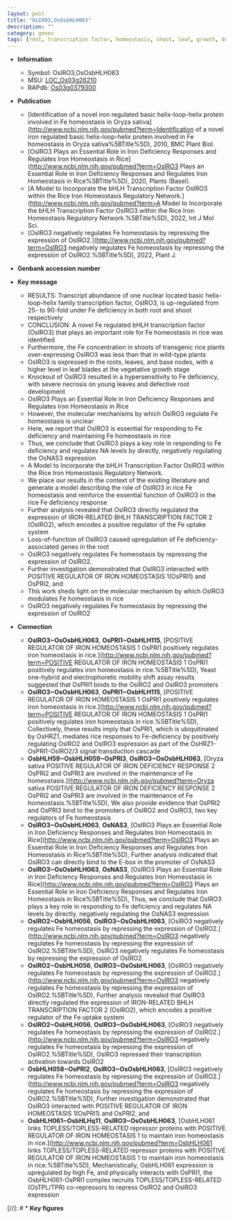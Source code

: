 ```yaml
---
layout: post
title: "OsIRO3,OsOsbHLH063"
description: ""
category: genes
tags: [root, transcription factor, homeostasis, shoot, leaf, growth, development, vegetative, root development, iron, Fe, iron homeostasis, Fe homeostasis]
---
```


* **Information**  
    + Symbol: OsIRO3,OsOsbHLH063  
    + MSU: [LOC_Os03g26210](http://rice.uga.edu/cgi-bin/ORF_infopage.cgi?orf=LOC_Os03g26210)  
    + RAPdb: [Os03g0379300](https://rapdb.dna.affrc.go.jp/locus/?name=Os03g0379300)  

* **Publication**  
    + [Identification of a novel iron regulated basic helix-loop-helix protein involved in Fe homeostasis in Oryza sativa](http://www.ncbi.nlm.nih.gov/pubmed?term=Identification of a novel iron regulated basic helix-loop-helix protein involved in Fe homeostasis in Oryza sativa%5BTitle%5D), 2010, BMC Plant Biol.
    + [OsIRO3 Plays an Essential Role in Iron Deficiency Responses and Regulates Iron Homeostasis in Rice](http://www.ncbi.nlm.nih.gov/pubmed?term=OsIRO3 Plays an Essential Role in Iron Deficiency Responses and Regulates Iron Homeostasis in Rice%5BTitle%5D), 2020, Plants (Basel).
    + [A Model to Incorporate the bHLH Transcription Factor OsIRO3 within the Rice Iron Homeostasis Regulatory Network.](http://www.ncbi.nlm.nih.gov/pubmed?term=A Model to Incorporate the bHLH Transcription Factor OsIRO3 within the Rice Iron Homeostasis Regulatory Network.%5BTitle%5D), 2022, Int J Mol Sci.
    + [OsIRO3 negatively regulates Fe homeostasis by repressing the expression of OsIRO2.](http://www.ncbi.nlm.nih.gov/pubmed?term=OsIRO3 negatively regulates Fe homeostasis by repressing the expression of OsIRO2.%5BTitle%5D), 2022, Plant J.

* **Genbank accession number**  

* **Key message**  
    + RESULTS: Transcript abundance of one nuclear located basic helix-loop-helix family transcription factor, OsIRO3, is up-regulated from 25- to 90-fold under Fe deficiency in both root and shoot respectively
    + CONCLUSION: A novel Fe regulated bHLH transcription factor (OsIRO3) that plays an important role for Fe homeostasis in rice was identified
    + Furthermore, the Fe concentration in shoots of transgenic rice plants over-expressing OsIRO3 was less than that in wild-type plants
    + OsIRO3 is expressed in the roots, leaves, and base nodes, with a higher level in leaf blades at the vegetative growth stage
    + Knockout of OsIRO3 resulted in a hypersensitivity to Fe deficiency, with severe necrosis on young leaves and defective root development
    + OsIRO3 Plays an Essential Role in Iron Deficiency Responses and Regulates Iron Homeostasis in Rice
    + However, the molecular mechanisms by which OsIRO3 regulate Fe homeostasis is unclear
    + Here, we report that OsIRO3 is essential for responding to Fe deficiency and maintaining Fe homeostasis in rice
    + Thus, we conclude that OsIRO3 plays a key role in responding to Fe deficiency and regulates NA levels by directly, negatively regulating the OsNAS3 expression
    + A Model to Incorporate the bHLH Transcription Factor OsIRO3 within the Rice Iron Homeostasis Regulatory Network.
    + We place our results in the context of the existing literature and generate a model describing the role of OsIRO3 in rice Fe homeostasis and reinforce the essential function of OsIRO3 in the rice Fe deficiency response
    + Further analysis revealed that OsIRO3 directly regulated the expression of IRON-RELATED BHLH TRANSCRIPTION FACTOR 2 (OsIRO2), which encodes a positive regulator of the Fe uptake system
    + Loss-of-function of OsIRO3 caused upregulation of Fe deficiency-associated genes in the root
    + OsIRO3 negatively regulates Fe homeostasis by repressing the expression of OsIRO2.
    + Further investigation demonstrated that OsIRO3 interacted with POSITIVE REGULATOR OF IRON HOMEOSTASIS 1(OsPRI1) and OsPRI2, and
    + This work sheds light on the molecular mechanism by which OsIRO3 modulates Fe homeostasis in rice
    + OsIRO3 negatively regulates Fe homeostasis by repressing the expression of OsIRO2

* **Connection**  
    + __OsIRO3~OsOsbHLH063__, __OsPRI1~OsbHLH115__, [POSITIVE REGULATOR OF IRON HOMEOSTASIS 1 OsPRI1 positively regulates iron homeostasis in rice.](http://www.ncbi.nlm.nih.gov/pubmed?term=POSITIVE REGULATOR OF IRON HOMEOSTASIS 1 OsPRI1 positively regulates iron homeostasis in rice.%5BTitle%5D),  Yeast one-hybrid and electrophoretic mobility shift assay results suggested that OsPRI1 binds to the OsIRO2 and OsIRO3 promoters
    + __OsIRO3~OsOsbHLH063__, __OsPRI1~OsbHLH115__, [POSITIVE REGULATOR OF IRON HOMEOSTASIS 1 OsPRI1 positively regulates iron homeostasis in rice.](http://www.ncbi.nlm.nih.gov/pubmed?term=POSITIVE REGULATOR OF IRON HOMEOSTASIS 1 OsPRI1 positively regulates iron homeostasis in rice.%5BTitle%5D),  Collectively, these results imply that OsPRI1, which is ubiquitinated by OsHRZ1, mediates rice responses to Fe-deficiency by positively regulating OsIRO2 and OsIRO3 expression as part of the OsHRZ1-OsPRI1-OsIRO2/3 signal transduction cascade
    + __OsbHLH59~OsbHLH059~OsPRI3__, __OsIRO3~OsOsbHLH063__, [Oryza sativa POSITIVE REGULATOR OF IRON DEFICIENCY RESPONSE 2 OsPRI2 and OsPRI3 are involved in the maintenance of Fe homeostasis.](http://www.ncbi.nlm.nih.gov/pubmed?term=Oryza sativa POSITIVE REGULATOR OF IRON DEFICIENCY RESPONSE 2 OsPRI2 and OsPRI3 are involved in the maintenance of Fe homeostasis.%5BTitle%5D),  We also provide evidence that OsPRI2 and OsPRI3 bind to the promoters of OsIRO2 and OsIRO3, two key regulators of Fe homeostasis
    + __OsIRO3~OsOsbHLH063__, __OsNAS3__, [OsIRO3 Plays an Essential Role in Iron Deficiency Responses and Regulates Iron Homeostasis in Rice](http://www.ncbi.nlm.nih.gov/pubmed?term=OsIRO3 Plays an Essential Role in Iron Deficiency Responses and Regulates Iron Homeostasis in Rice%5BTitle%5D),  Further analysis indicated that OsIRO3 can directly bind to the E-box in the promoter of OsNAS3
    + __OsIRO3~OsOsbHLH063__, __OsNAS3__, [OsIRO3 Plays an Essential Role in Iron Deficiency Responses and Regulates Iron Homeostasis in Rice](http://www.ncbi.nlm.nih.gov/pubmed?term=OsIRO3 Plays an Essential Role in Iron Deficiency Responses and Regulates Iron Homeostasis in Rice%5BTitle%5D),  Thus, we conclude that OsIRO3 plays a key role in responding to Fe deficiency and regulates NA levels by directly, negatively regulating the OsNAS3 expression
    + __OsIRO2~OsbHLH056__, __OsIRO3~OsOsbHLH063__, [OsIRO3 negatively regulates Fe homeostasis by repressing the expression of OsIRO2.](http://www.ncbi.nlm.nih.gov/pubmed?term=OsIRO3 negatively regulates Fe homeostasis by repressing the expression of OsIRO2.%5BTitle%5D), OsIRO3 negatively regulates Fe homeostasis by repressing the expression of OsIRO2.
    + __OsIRO2~OsbHLH056__, __OsIRO3~OsOsbHLH063__, [OsIRO3 negatively regulates Fe homeostasis by repressing the expression of OsIRO2.](http://www.ncbi.nlm.nih.gov/pubmed?term=OsIRO3 negatively regulates Fe homeostasis by repressing the expression of OsIRO2.%5BTitle%5D),  Further analysis revealed that OsIRO3 directly regulated the expression of IRON-RELATED BHLH TRANSCRIPTION FACTOR 2 (OsIRO2), which encodes a positive regulator of the Fe uptake system
    + __OsIRO2~OsbHLH056__, __OsIRO3~OsOsbHLH063__, [OsIRO3 negatively regulates Fe homeostasis by repressing the expression of OsIRO2.](http://www.ncbi.nlm.nih.gov/pubmed?term=OsIRO3 negatively regulates Fe homeostasis by repressing the expression of OsIRO2.%5BTitle%5D),  OsIRO3 repressed their transcription activation towards OsIRO2
    + __OsbHLH058~OsPRI2__, __OsIRO3~OsOsbHLH063__, [OsIRO3 negatively regulates Fe homeostasis by repressing the expression of OsIRO2.](http://www.ncbi.nlm.nih.gov/pubmed?term=OsIRO3 negatively regulates Fe homeostasis by repressing the expression of OsIRO2.%5BTitle%5D),  Further investigation demonstrated that OsIRO3 interacted with POSITIVE REGULATOR OF IRON HOMEOSTASIS 1(OsPRI1) and OsPRI2, and
    + __OsbHLH061~OsbHLHq11__, __OsIRO3~OsOsbHLH063__, [OsbHLH061 links TOPLESS/TOPLESS-RELATED repressor proteins with POSITIVE REGULATOR OF IRON HOMEOSTASIS 1 to maintain iron homeostasis in rice.](http://www.ncbi.nlm.nih.gov/pubmed?term=OsbHLH061 links TOPLESS/TOPLESS-RELATED repressor proteins with POSITIVE REGULATOR OF IRON HOMEOSTASIS 1 to maintain iron homeostasis in rice.%5BTitle%5D),  Mechanistically, OsbHLH061 expression is upregulated by high Fe, and physically interacts with OsPRI1, the OsbHLH061-OsPRI1 complex recruits TOPLESS/TOPLESS-RELATED (OsTPL/TPR) co-repressors to repress OsIRO2 and OsIRO3 expression

[//]: # * **Key figures**  


